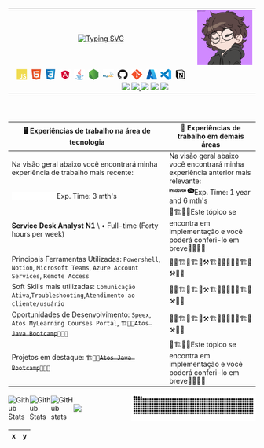 <header style="width = 100%;">
  <table>
    <!--- Primeira linha da tabela -->
    <tr>
      <td class="name-introduction" width= "75%"><a href="https://git.io/typing-svg"><img src="https://readme-typing-svg.demolab.com?font=Alegreya&weight=600&size=60&duration=2000&pause=50&color=C792EA&background=292D3E&center=true&vCenter=true&random=false&width=900&height=300&lines=Gabriel+Setznagl+;Front-End+Developer" alt="Typing SVG" /></a>
      </td>
      <td class="image-introduction" width= "25%"><img src="/profile-gif/gif.gif" alt="Foto de perfil animada"></td>
    </tr>
     <!--- Segunda linha da tabela -->
    <tr width="100%" style="display: flex; justify-content: space-around; align-items: center; flex-flow: "row-wrap">
      <td colspan="2" style="display: flex; justify-content: center; align-items: center;">
        <img alt="JS" width="6%" src="https://raw.githubusercontent.com/devicons/devicon/master/icons/javascript/javascript-plain.svg">
          &nbsp;&nbsp;
        <img alt="HTML" width="6%" src="https://raw.githubusercontent.com/devicons/devicon/master/icons/html5/html5-original.svg">
          &nbsp;&nbsp;
        <img alt="CSS" width="6%" src="https://raw.githubusercontent.com/devicons/devicon/master/icons/css3/css3-original.svg">
          &nbsp;&nbsp;
        <img alt="Angular" width="6%" src="https://raw.githubusercontent.com/devicons/devicon/master/icons/angular/angular-original.svg">
          &nbsp;&nbsp;
        <img alt="Java" width="6%" src="https://raw.githubusercontent.com/devicons/devicon/master/icons/java/java-original.svg">
          &nbsp;&nbsp;
        <img alt="NodeJS" width="6%" src="https://raw.githubusercontent.com/devicons/devicon/master/icons/nodejs/nodejs-original.svg">
          &nbsp;&nbsp;
        <img alt="MySQL" width="6%" src="https://raw.githubusercontent.com/devicons/devicon/master/icons/mysql/mysql-original-wordmark.svg">
          &nbsp;&nbsp;
        <img alt="Github" width="6%" src="https://raw.githubusercontent.com/devicons/devicon/master/icons/github/github-original.svg">
          &nbsp;&nbsp;
        <img alt="GIT" width="6%" src="https://raw.githubusercontent.com/devicons/devicon/master/icons/git/git-original.svg">
          &nbsp;&nbsp;
        <img alt="Azure" width="6%" src="https://raw.githubusercontent.com/devicons/devicon/master/icons/azure/azure-original.svg"> 
          &nbsp;&nbsp;
        <img alt="VScode" width="6%" src="https://raw.githubusercontent.com/devicons/devicon/master/icons/vscode/vscode-original.svg">
          &nbsp;&nbsp;
        <img alt="Notion" width="6%" src="https://raw.githubusercontent.com/devicons/devicon/master/icons/notion/notion-original.svg">
        <!-- <img alt="" width="6%" src="https://raw.githubusercontent.com/devicons/devicon/master/"> -->
      </td>
    </tr>
     <!--- Terceira linha da tabela -->
    <tr>
      <td colspan="2"><div> 
                &nbsp;&nbsp;&nbsp;&nbsp;&nbsp;&nbsp;&nbsp;&nbsp;&nbsp;&nbsp;&nbsp;&nbsp;&nbsp;
        <a href = "mailto:comercialgabrielsetznagl@gmail.com"><img src="https://img.shields.io/badge/-Gmail-%23333?style=for-the-badge&logo=gmail&logoColor=white" target="_blank"></a>
        <a href="https://www.linkedin.com/in/gabriel-setznagl/" target="_blank"><img src="https://img.shields.io/badge/-LinkedIn-%230077B5?style=for-the-badge&logo=linkedin&logoColor=white" target="_blank">  
        <a href="https://discord.gg/K5SFPb3j47" target="_blank"><img src="https://img.shields.io/badge/Discord-7289DA?style=for-the-badge&logo=discord&logoColor=white" target="_blank"></a>
        <a href="mailto:gabriel.mendonca@atos.net"><img src="https://img.shields.io/badge/Microsoft_Outlook-0078D4?style=for-the-badge&logo=microsoft-outlook&logoColor=white"></a>
        <a href="https://learn.microsoft.com/pt-br/users/gabrielmendonca-3960/achievements?tab=tab-learning-paths"><img src="https://img.shields.io/badge/Microsoft-666666?style=for-the-badge&logo=microsoft&logoColor=white"></a>
      </div></td>
      <!-- <td><img src="https://raw.githubusercontent.com/MicaelliMedeiros/micaellimedeiros/master/image/computer-illustration.png" alt="ilustração de um computador" min-width="400px" max-width="400px" width="400px" align="right"></td> -->
    </tr>
  </table>
</header>

| 🖥️ Experiências de trabalho na área de tecnologia | 💼 Experiências de trabalho em demais áreas | 
|---|---|
|Na visão geral abaixo você encontrará minha experiência de trabalho mais recente:| Na visão geral abaixo você encontrará minha experiência anterior mais relevante: |
|[<img align="left" height="30%" width="30%" alt="Warpnet" src="/job-experiences/atos-group-logo-white.svg">](https://atos.net/en/) [](https://atos.net/en/) Exp. Time: 3 mth's | [<img align="left" height="30%" width="30%" alt="Warpnet" src="/job-experiences/lgcea.png">](https://institutocea.org.br/) [](https://institutocea.org.br/) Exp. Time: 1 year and 6 mth's |
|**Service Desk Analyst N1** \ • Full-time (Forty hours per week) | 🚧🏗️🧱🛑Este tópico se encontra em implementação e você poderá conferi-lo em breve🛑🚧🧱🚧 |
|Principais Ferramentas Utilizadas: `Powershell`, `Notion`, `Microsoft Teams`, `Azure Account Services`, `Remote Access`| 🚧🛑🏗️🧱🏗️👷⚒🏗️🧱🚧👷‍♀️🧱🏗️👷⚒️🛑🚧 |
|Soft Skills mais utilizadas: `Comunicação Ativa`,`Troubleshooting`,`Atendimento ao cliente/usuário`| 🚧🛑🏗️🧱🏗️👷⚒🏗️🧱🚧👷‍♀️🧱🏗️👷⚒️🛑🚧 |
|Oportunidades de Desenvolvimento: `Speex`, `Atos MyLearning Courses Portal`, `🏗️🧱🚧`~~`Atos Java Bootcamp`~~`🚧🛑🧱`| 🚧🛑🏗️🧱🏗️👷⚒🏗️🧱🚧👷‍♀️🧱🏗️👷⚒️🛑🚧 |
|Projetos em destaque: `🏗️🧱🚧`~~`Atos Java Bootcamp`~~`🚧🛑🧱`| 🚧🏗️🧱🛑Este tópico se encontra em implementação e você poderá conferi-lo em breve🛑🚧🧱🚧 |

<footer width= "100%" style="display: flex; align-items: center;">
  <img width="30%" align="left" src="https://github-readme-stats.vercel.app/api/top-langs/?username=Setznagl&theme=material-palenight&hide_border=false&include_all_commits=true&count_private=true&layout=compact" alt="Github Stats"/>
  <img width="30%" align="left" src="https://github-readme-streak-stats.herokuapp.com/?user=Setznagl&theme=material-palenight&hide_border=false" alt="Github Stats"/>
  <img width="30%" align="left" src="https://github-readme-stats.vercel.app/api?username=Setznagl&theme=material-palenight&show_icons=true" alt="GitHub stats">
      <br>
<img width="94%" src="https://capsule-render.vercel.app/api?type=waving&height=150&color=292d3e&fontColor=292d3e&section=footer&descAlign=16&descAlignY=24">
  <picture>
    <source media="(prefers-color-scheme: dark)" srcset="https://raw.githubusercontent.com/Setznagl/Setznagl/output/github-contribution-grid-snake-dark.svg">
    <source media="(prefers-color-scheme: light)" srcset="https://raw.githubusercontent.com/Setznagl/Setznagl/output/github-contribution-grid-snake.svg">
    <img alt="github contribution grid snake animation" src="https://raw.githubusercontent.com/Setznagl/Setznagl/output/github-contribution-grid-snake.svg">
  </picture>
</footer>


  | x | y |
  |---|---|

<!-- COMMIT SNAKE BY RAFAELA BALLERINI https://www.instagram.com/p/CPjUBhXDNEE/  --->


